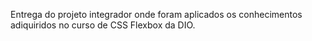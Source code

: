 Entrega do projeto integrador onde foram aplicados os conhecimentos adiquiridos no curso de CSS Flexbox da DIO.
